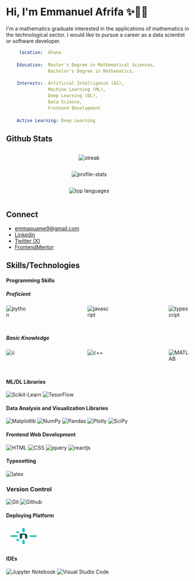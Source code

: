 # Hi, I'm Emmanuel Afrifa ✨👋👋

I'm a mathematics graduate interested in the applications of mathematics in the technological sector. I would like to pursue a career as a data scientist or software developer.

```yaml
     location:  Ghana

    Education:  Master's Degree in Mathematical Sciences,
                Bachelor's Degree in Mathematics,

    Interests:  Artificial Intelligence (AI),
                Machine Learning (ML),
                Deep Learning (DL),
                Data Science,
                Frontend Development
                
    Active Learning: Deep Learning                  
```

## Github Stats
<div style="display:flex; flex-wrap: wrap; max-width: 90%; justify-content: center; align-items: center; flex-direction:column">
      <p align="center">
          <img width=500px height=200px alt="streak" src="https://github-readme-streak-stats.herokuapp.com/?user=Emmanuel-Afrifa&theme=react&hide_border=true">
     </p>
     <p align="center">
          <img alt="profile-stats" width=500px height=200px src="https://github-readme-stats.vercel.app/api?username=Emmanuel-Afrifa&theme=react&show_icons=true&hide_border=true&count_private=true">
     </p>
     <p align="center">
          <img alt="top languages" width=800px height=200px src="https://github-readme-stats.vercel.app/api/top-langs/?username=Emmanuel-Afrifa&theme=react&show_icons=true&hide_border=true&layout=compact">
     </p>
</div>

<!--
width=48% height=200px 
- 🔭 I’m currently learning Deep Learning
- 🌱 I’m interested in AI / ML / Frontend Development
- 👯 I’m looking to collaborate on AI / ML
-->

## Connect
- [emmaquame9@gmail.com](mailto:emmaquame9@gmail.com)
- [Linkedin](https://www.linkedin.com/in/emmanuel-afrifa-840674214/)
- [Twitter (X)](https://twitter.com/Emma33712365)
- [FrontendMentor](https://www.frontendmentor.io/profile/Emmanuel-Afrifa)


## Skills/Technologies
#### Programming Skills
##### Proficient
<p align="left" style="display:flex; justify-content:space-between; flex-direction:row;">
    <img width=60px height=60px alt="python" src="https://user-images.githubusercontent.com/25181517/183423507-c056a6f9-1ba8-4312-a350-19bcbc5a8697.png"/>
    <img width=60px height=60px alt="javascript" src="https://user-images.githubusercontent.com/25181517/117447155-6a868a00-af3d-11eb-9cfe-245df15c9f3f.png"/>
    <img width=60px height=60px alt="typescript" src="https://user-images.githubusercontent.com/25181517/183890598-19a0ac2d-e88a-4005-a8df-1ee36782fde1.png"/>
</p>

##### Basic Knowledge
<p align="left" style="display:flex; justify-content:space-between; flex-direction:row;">
    <img width=60px height=60px alt="c" src="https://user-images.githubusercontent.com/25181517/192106070-46255bcf-65e6-4c6b-a296-bf8d0d8fb2a7.png"/>
    <img width=60px height=60px alt="c++" src="https://user-images.githubusercontent.com/25181517/192106073-90fffafe-3562-4ff9-a37e-c77a2da0ff58.png"/>
    <img width=60px height=60px alt="MATLAB" src="https://user-images.githubusercontent.com/25181517/192106593-610ee31c-995e-4f24-b8e1-0f18eead6fae.png"/>
</p>

#### ML/DL Libraries
<p align="left">
    <img width=95px height=60px alt="Scikit-Learn" src="https://upload.wikimedia.org/wikipedia/commons/0/05/Scikit_learn_logo_small.svg"/>
    <img width=60px height=60px alt="TesorFlow" src="https://user-images.githubusercontent.com/25181517/223639822-2a01e63a-a7f9-4a39-8930-61431541bc06.png"/>
</p>

#### Data Analysis and Visualization Libraries
<p align="left">
    <img width=95px height=60px alt="Matplotlib" src="https://raw.githubusercontent.com/gilbarbara/logos/main/logos/matplotlib.svg"/>
    <img width=95px height=60px alt="NumPy" src="https://www.vectorlogo.zone/logos/numpy/numpy-ar21.svg"/>
    <img width=95px height=60px alt="Pandas" src="https://raw.githubusercontent.com/valohai/ml-logos/master/pandas.svg"/>
    <img width=95px height=60px alt="Plotly" src="https://www.vectorlogo.zone/logos/plotly/plotly-ar21.svg"/>
    <img width=95px height=60px alt="SciPy" src="https://raw.githubusercontent.com/valohai/ml-logos/master/scipy.svg"/>
</p>

#### Frontend Web Development
<p align="left">
    <img width=60px height=60px alt="HTML" src="https://user-images.githubusercontent.com/25181517/192158954-f88b5814-d510-4564-b285-dff7d6400dad.png"/>
    <img width=60px height=60px alt="CSS" src="https://user-images.githubusercontent.com/25181517/183898674-75a4a1b1-f960-4ea9-abcb-637170a00a75.png"/>
    <img width=105px height=60px alt="jquery" src="https://img.shields.io/badge/jquery-%230769AD.svg?style=for-the-badge&logo=jquery&logoColor=white"/>
     <img width=120px height=60px alt="reactjs" src="https://img.shields.io/badge/React-20232A?style=for-the-badge&logo=react&logoColor=61DAFB"/>
    
</p>

#### Typesetting
<p align="left">
     <img width=120px height=60px alt="latex" src="https://upload.wikimedia.org/wikipedia/commons/9/92/LaTeX_logo.svg" />
</p>

<!-- #### Operating Systems
<p align="left">
    <img width=60px height=60px alt="windows" src="https://user-images.githubusercontent.com/25181517/186884150-05e9ff6d-340e-4802-9533-2c3f02363ee3.png"/>
    <img width=60px height=60px alt="ubuntu" src="https://user-images.githubusercontent.com/25181517/186884153-99edc188-e4aa-4c84-91b0-e2df260ebc33.png"/>
    <img width=60px height=60px alt="Linux" src="https://github.com/marwin1991/profile-technology-icons/assets/76662862/2481dc48-be6b-4ebb-9e8c-3b957efe69fa"/>
</p>
-->


<!-- Developer Forums
<p align="left">
    <img width=95px height=60px alt="Kaggle" src="https://upload.wikimedia.org/wikipedia/commons/f/f4/Kaggle_Logo.svg"/>
    <img width=95px height=60px alt="Quora" src="https://raw.githubusercontent.com/gilbarbara/logos/main/logos/quora.svg"/>
    <img width=95px height=60px alt="Stack Overflow" src="https://raw.githubusercontent.com/gilbarbara/logos/main/logos/stackoverflow-icon.svg"/>
    <img width=60px height=60px alt="Slack" src="https://www.vectorlogo.zone/logos/slack/slack-tile.svg"/>
    <img width=95px height=60px alt="Discord" src="https://raw.githubusercontent.com/gilbarbara/logos/main/logos/discord.svg"/>
</p>
-->

<!--
#### Online Learning Platforms
<p align="left">
    <img width=95px height=60px alt="EdX" src="https://www.vectorlogo.zone/logos/edx/edx-ar21.svg"/>
    <img width=95px height=60px alt="CodeCademy" src="https://www.vectorlogo.zone/logos/codecademy/codecademy-ar21.svg"/>
    <img width=95px height=60px alt="FreeCodeCamp" src="https://raw.githubusercontent.com/shgysk8zer0/logos/master/freecodecamp-logo.svg"/>
    <img width=95px height=60px alt="GeekforGeeks" src="https://img.shields.io/badge/GeeksforGeeks-gray?style=for-the-badge&logo=geeksforgeeks&logoColor=35914c"/>
    <img width=95px height=60px alt="Khan Academy" src="https://www.vectorlogo.zone/logos/khanacademy/khanacademy-ar21.svg"/>
    <img width=95px height=60px alt="Udacity" src="https://www.vectorlogo.zone/logos/udacity/udacity-ar21.svg"/>
    <img width=95px height=60px alt="Udemy" src="https://www.vectorlogo.zone/logos/udemy/udemy-ar21.svg"/>
    <img width=95px height=60px alt="Sololearn" src="https://vectorwiki.com/images/4ajmm__sololearn.svg"/>
    <img width=95px height=60px alt="Cisco Networking Academy" src="https://www.vectorlogo.zone/logos/cisco/cisco-ar21.svg"/>
</p>
-->

### Version Control
<p>
      <img width=60px height=60px alt="Git" src="https://user-images.githubusercontent.com/25181517/192108372-f71d70ac-7ae6-4c0d-8395-51d8870c2ef0.png" />
     <img width=60px height=60px alt="Github" src="https://raw.githubusercontent.com/detain/svg-logos/master/svg/g/github-icon-2.svg" />
</p>


#### Deploying Platform
<p align="left">
    <img width=95px height=60px alt="Netlify" src="https://raw.githubusercontent.com/vscode-icons/vscode-icons/master/icons/file_type_netlify.svg"/>
</p>



#### IDEs
<p align="left">
    <img width=95px height=60px alt="Jupyter Notebook" src="https://www.vectorlogo.zone/logos/jupyter/jupyter-ar21.svg"/>
    <img width=95px height=60px alt="Visual Studio Code" src="https://gitlab.svg.zone/omniait/developer-logos/raw/master/logos/code-editor/vscode.svg"/>
</p>





<!--
**Emmanuel-Afrifa/Emmanuel-Afrifa** is a ✨ _special_ ✨ repository because its `README.md` (this file) appears on your GitHub profile.

Here are some ideas to get you started:

- 🔭 I’m currently working on ...
- 🌱 I’m currently learning ...
- 👯 I’m looking to collaborate on ...
- 🤔 I’m looking for help with ...
- 💬 Ask me about ...
- 📫 How to reach me: ...
- 😄 Pronouns: ...
- ⚡ Fun fact: ...
-->
